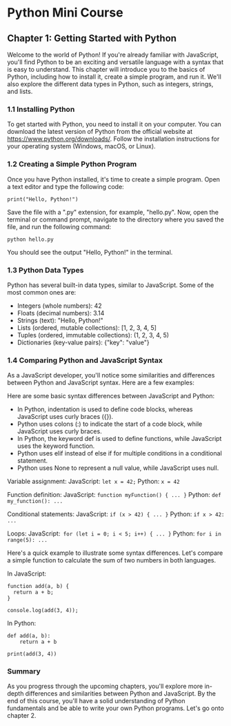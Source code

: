 # Python Mini Course

## Chapter 1: Getting Started with Python

Welcome to the world of Python! If you're already familiar with JavaScript, you'll find Python to be an exciting and versatile language with a syntax that is easy to understand. This chapter will introduce you to the basics of Python, including how to install it, create a simple program, and run it. We'll also explore the different data types in Python, such as integers, strings, and lists.

### 1.1 Installing Python

To get started with Python, you need to install it on your computer. You can download the latest version of Python from the official website at https://www.python.org/downloads/. Follow the installation instructions for your operating system (Windows, macOS, or Linux).

### 1.2 Creating a Simple Python Program

Once you have Python installed, it's time to create a simple program. Open a text editor and type the following code:

```
print("Hello, Python!")
```

Save the file with a ".py" extension, for example, "hello.py". Now, open the terminal or command prompt, navigate to the directory where you saved the file, and run the following command:

```
python hello.py
```

You should see the output "Hello, Python!" in the terminal.

### 1.3 Python Data Types

Python has several built-in data types, similar to JavaScript. Some of the most common ones are:

- Integers (whole numbers): 42
- Floats (decimal numbers): 3.14
- Strings (text): "Hello, Python!"
- Lists (ordered, mutable collections): [1, 2, 3, 4, 5]
- Tuples (ordered, immutable collections): (1, 2, 3, 4, 5)
- Dictionaries (key-value pairs): {"key": "value"}

### 1.4 Comparing Python and JavaScript Syntax

As a JavaScript developer, you'll notice some similarities and differences between Python and JavaScript syntax. Here are a few examples:

Here are some basic syntax differences between JavaScript and Python:

- In Python, indentation is used to define code blocks, whereas JavaScript uses curly braces ({}).
- Python uses colons (:) to indicate the start of a code block, while JavaScript uses curly braces.
- In Python, the keyword def is used to define functions, while JavaScript uses the keyword function.
- Python uses elif instead of else if for multiple conditions in a conditional statement.
- Python uses None to represent a null value, while JavaScript uses null.

Variable assignment:
JavaScript: `let x = 42;`
Python: `x = 42`

Function definition:
JavaScript: `function myFunction() { ... }`
Python: `def my_function(): ...`

Conditional statements:
JavaScript: `if (x > 42) { ... }`
Python: `if x > 42: ...`

Loops:
JavaScript:` for (let i = 0; i < 5; i++) { ... }`
Python: `for i in range(5): ...`

Here's a quick example to illustrate some syntax differences. Let's compare a simple function to calculate the sum of two numbers in both languages.

In JavaScript:

```
function add(a, b) {
  return a + b;
}

console.log(add(3, 4));
```

In Python:

```
def add(a, b):
    return a + b

print(add(3, 4))
```

### Summary 

As you progress through the upcoming chapters, you'll explore more in-depth differences and similarities between Python and JavaScript. By the end of this course, you'll have a solid understanding of Python fundamentals and be able to write your own Python programs. Let's go onto chapter 2.



